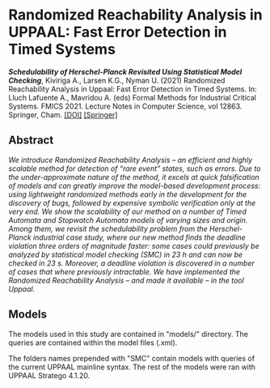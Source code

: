 # Randomized Reachability Analysis in UPPAAL: Fast Error Detection in Timed Systems

_**Schedulability of Herschel-Planck Revisited Using Statistical Model Checking**_, Kiviriga A., Larsen K.G., Nyman U. (2021) Randomized Reachability Analysis in Uppaal: Fast Error Detection in Timed Systems. In: Lluch Lafuente A., Mavridou A. (eds) Formal Methods for Industrial Critical Systems. FMICS 2021. Lecture Notes in Computer Science, vol 12863. Springer, Cham. [[DOI]](https://doi.org/10.1007/978-3-030-85248-1_9) [[Springer]](https://link.springer.com/chapter/10.1007/978-3-030-85248-1_9)

## Abstract

*We introduce Randomized Reachability Analysis – an efficient and highly scalable method for detection of “rare event” states, such as errors. Due to the under-approximate nature of the method, it excels at quick falsification of models and can greatly improve the model-based development process: using lightweight randomized methods early in the development for the discovery of bugs, followed by expensive symbolic verification only at the very end. We show the scalability of our method on a number of Timed Automata and Stopwatch Automata models of varying sizes and origin. Among them, we revisit the schedulability problem from the Herschel-Planck industrial case study, where our new method finds the deadline violation three orders of magnitude faster: some cases could previously be analyzed by statistical model checking (SMC) in 23 h and can now be checked in 23 s. Moreover, a deadline violation is discovered in a number of cases that where previously intractable. We have implemented the Randomized Reachability Analysis – and made it available – in the tool Uppaal.*

## Models

The models used in this study are contained in "models/" directory. 
The queries are contained within the model files (.xml).

The folders names prepended with "SMC" contain models with queries of the current UPPAAL mainline syntax. 
The rest of the models were ran with UPPAAL Stratego 4.1.20.